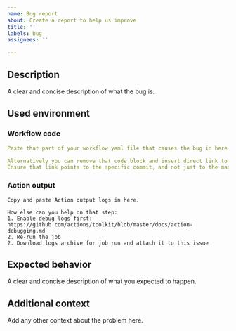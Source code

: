 ```yaml
---
name: Bug report
about: Create a report to help us improve
title: ''
labels: bug
assignees: ''

---
```


## Description

A clear and concise description of what the bug is.

## Used environment

### Workflow code

```yaml
Paste that part of your workflow yaml file that causes the bug in here.

Alternatively you can remove that code block and insert direct link to your workflow file.
Ensure that link points to the specific commit, and not just to the master branch.
```
 
### Action output

```
Copy and paste Action output logs in here.

How else can you help on that step:
1. Enable debug logs first: https://github.com/actions/toolkit/blob/master/docs/action-debugging.md
2. Re-run the job
2. Download logs archive for job run and attach it to this issue
```

## Expected behavior

A clear and concise description of what you expected to happen.

## Additional context

Add any other context about the problem here.
